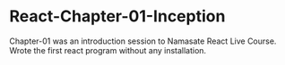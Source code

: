 # React-Chapter-01-Inception
Chapter-01 was an introduction session to Namasate React Live Course. Wrote the first react program without any installation.
